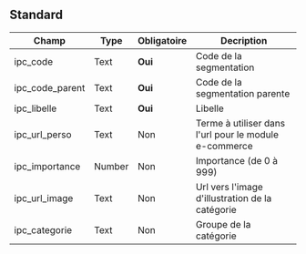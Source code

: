 ## Standard

|Champ|Type|Obligatoire|Decription|
|---|---|---|---|
|ipc_code|Text|**Oui**|Code de la segmentation|
|ipc_code_parent|Text|**Oui**|Code de la segmentation parente|
|ipc_libelle|Text|**Oui**|Libelle|
|ipc_url_perso|Text|Non|Terme à utiliser dans l'url pour le module e-commerce|
|ipc_importance|Number|Non|Importance (de 0 à 999)|
|ipc_url_image|Text|Non|Url vers l'image d'illustration de la catégorie|
|ipc_categorie|Text|Non|Groupe de la catégorie|
